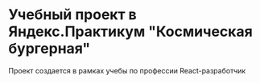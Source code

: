 # Учебный проект в Яндекс.Практикум "Космическая бургерная"

Проект создается в рамках учебы по профессии React-разработчик
